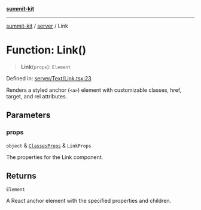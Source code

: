 [**summit-kit**](../../README.md)

***

[summit-kit](../../modules.md) / [server](../README.md) / Link

# Function: Link()

> **Link**(`props`): `Element`

Defined in: [server/Text/Link.tsx:23](https://github.com/andrewgremlich/summit-kit/blob/6510209d1f3a585ae8e4aa4d09fa74fadb5e8a6f/src/react/server/Text/Link.tsx#L23)

Renders a styled anchor (`<a>`) element with customizable classes, href, target, and rel attributes.

## Parameters

### props

`object` & [`ClassesProps`](../type-aliases/ClassesProps.md) & `LinkProps`

The properties for the Link component.

## Returns

`Element`

A React anchor element with the specified properties and children.
